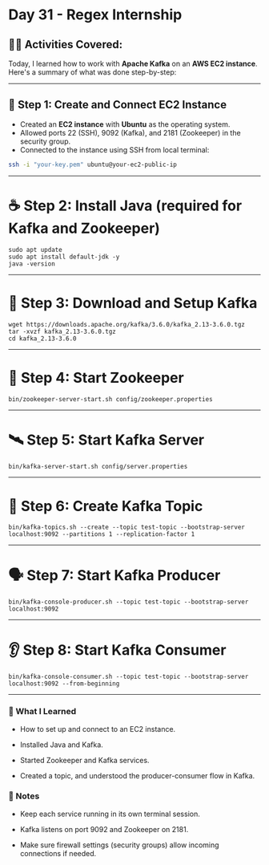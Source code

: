# Day 31 - Regex Internship


## 🧑‍💻 Activities Covered:

Today, I learned how to work with **Apache Kafka** on an **AWS EC2 instance**. Here's a summary of what was done step-by-step:

---

## 🔧 Step 1: Create and Connect EC2 Instance

- Created an **EC2 instance** with **Ubuntu** as the operating system.
- Allowed ports 22 (SSH), 9092 (Kafka), and 2181 (Zookeeper) in the security group.
- Connected to the instance using SSH from local terminal:

```bash
ssh -i "your-key.pem" ubuntu@your-ec2-public-ip
```
---

# ☕ Step 2: Install Java (required for Kafka and Zookeeper)

```
sudo apt update
sudo apt install default-jdk -y
java -version
```
---

# 🐘 Step 3: Download and Setup Kafka
```
wget https://downloads.apache.org/kafka/3.6.0/kafka_2.13-3.6.0.tgz
tar -xvzf kafka_2.13-3.6.0.tgz
cd kafka_2.13-3.6.0
```
---

# 🦓 Step 4: Start Zookeeper
```
bin/zookeeper-server-start.sh config/zookeeper.properties
```
---

# 🛰️ Step 5: Start Kafka Server
```
bin/kafka-server-start.sh config/server.properties
```
---

# 🧵 Step 6: Create Kafka Topic
```
bin/kafka-topics.sh --create --topic test-topic --bootstrap-server localhost:9092 --partitions 1 --replication-factor 1
```
---

# 🗣️ Step 7: Start Kafka Producer
```
bin/kafka-console-producer.sh --topic test-topic --bootstrap-server localhost:9092
```
---

# 👂 Step 8: Start Kafka Consumer
```
bin/kafka-console-consumer.sh --topic test-topic --bootstrap-server localhost:9092 --from-beginning
```
---

### 🧠 What I Learned
* How to set up and connect to an EC2 instance.

* Installed Java and Kafka.

* Started Zookeeper and Kafka services.

* Created a topic, and understood the producer-consumer flow in Kafka.

### 📌 Notes
* Keep each service running in its own terminal session.

* Kafka listens on port 9092 and Zookeeper on 2181.

* Make sure firewall settings (security groups) allow incoming connections if needed.